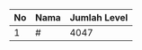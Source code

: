 | No | Nama            | Jumlah Level |
|----|-----------------|--------------|
| 1  | #    |    4047        |
